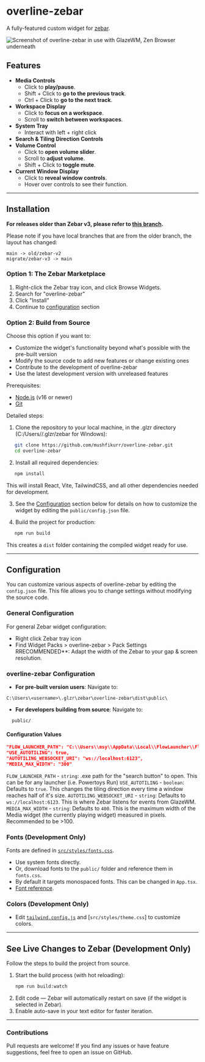 # overline-zebar

A fully-featured custom widget for [zebar](https://github.com/glzr-io/zebar).

![Screenshot of overline-zebar in use with GlazeWM, Zen Browser underneath](https://github.com/user-attachments/assets/333feb9c-225d-4be9-84db-cbdc7010e698)

## Features

- **Media Controls**
  - Click to **play/pause**.
  - Shift + Click to **go to the previous track**.
  - Ctrl + Click to **go to the next track**.
- **Workspace Display**
  - Click to **focus on a workspace**.
  - Scroll to **switch between workspaces**.
- **System Tray**
  - Interact with left + right click
- **Search & Tiling Direction Controls**
- **Volume Control**
  - Click to **open volume slider**.
  - Scroll to **adjust volume**.
  - Shift + Click to **toggle mute**.
- **Current Window Display**
  - Click to **reveal window controls**.
  - Hover over controls to see their function.

---

## Installation

**For releases older than Zebar v3, please refer to [this branch](https://github.com/mushfikurr/overline-zebar/tree/old/zebar-v2).**

Please note if you have local branches that are from the older branch, the layout has changed:
```
main -> old/zebar-v2
migrate/zebar-v3 -> main
```

### Option 1: The Zebar Marketplace
  1. Right-click the Zebar tray icon, and click Browse Widgets.
  2. Search for "overline-zebar"
  3. Click "Install"
  4. Continue to [configuration](#Configuration) section

### Option 2: Build from Source

Choose this option if you want to:

- Customize the widget's functionality beyond what's possible with the pre-built version
- Modify the source code to add new features or change existing ones
- Contribute to the development of overline-zebar
- Use the latest development version with unreleased features

Prerequisites:

- [Node.js](https://nodejs.org/) (v16 or newer)
- [Git](https://git-scm.com/)

Detailed steps:

1. Clone the repository to your local machine, in the .glzr directory (C:/Users/<USER>/.glzr/zebar for Windows):

```sh
   git clone https://github.com/mushfikurr/overline-zebar.git
   cd overline-zebar
```

2. Install all required dependencies:

```sh
   npm install
```

   This will install React, Vite, TailwindCSS, and all other dependencies needed for development.

3. See the [Configuration](#configuration) section below for details on how to customize the widget by editing the `public/config.json` file.

4. Build the project for production:
```sh
   npm run build
```
   This creates a `dist` folder containing the compiled widget ready for use.

---
## Configuration

You can customize various aspects of overline-zebar by editing the `config.json` file. This file allows you to change settings without modifying the source code.

### General Configuration

For general Zebar widget configuration:
- Right click Zebar tray icon
- Find Widget Packs > overline-zebar > Pack Settings
RRECOMMENDED**: Adapt the width of the Zebar to your gap & screen resolution. 

### overline-zebar Configuration

- **For pre-built version users**: Navigate to:

```
C:\Users\<username>\.glzr\zebar\overline-zebar\dist\public\
```

- **For developers building from source**: Navigate to:
```
  public/
```

#### Configuration Values

```json
"FLOW_LAUNCHER_PATH": "C:\\Users\\msy\\AppData\\Local\\FlowLauncher\\Flow.Launcher.exe",
"USE_AUTOTILING": true,
"AUTOTILING_WEBSOCKET_URI": "ws://localhost:6123",
"MEDIA_MAX_WIDTH": "300"
```

`FLOW_LAUNCHER_PATH` - `string`: .exe path for the "search button" to open. This can be for any launcher (i.e. Powertoys Run)
`USE_AUTOTILING` - `boolean`: Defaults to `true`. This changes the tiling direction every time a window reaches half of it's size.
`AUTOTILING_WEBSOCKET_URI` - `string`: Defaults to `ws://localhost:6123`. This is where Zebar listens for events from GlazeWM.
`MEDIA_MAX_WIDTH` - `string`: Defaults to `400`. This is the maximum width of the Media widget (the currently playing widget) measured in pixels. Recommended to be >100.

### Fonts (Development Only)

Fonts are defined in [`src/styles/fonts.css`](src/styles/fonts.css).

- Use system fonts directly.
- Or, download fonts to the `public/` folder and reference them in `fonts.css`.
- By default it targets monospaced fonts. This can be changed in `App.tsx`.
- [Font reference](https://developer.mozilla.org/en-US/docs/Web/CSS/font).


### Colors (Development Only)

- Edit [`tailwind.config.js`](tailwind.config.js) and [`src/styles/theme.css`] to customize colors.

---

## See Live Changes to Zebar (Development Only)

Follow the steps to build the project from source.

1. Start the build process (with hot reloading):
   ```sh
   npm run build:watch
   ```
2. Edit code — Zebar will automatically restart on save (if the widget is selected in Zebar).
3. Enable auto-save in your text editor for faster iteration.

---

### Contributions

Pull requests are welcome! If you find any issues or have feature suggestions, feel free to open an issue on GitHub.

